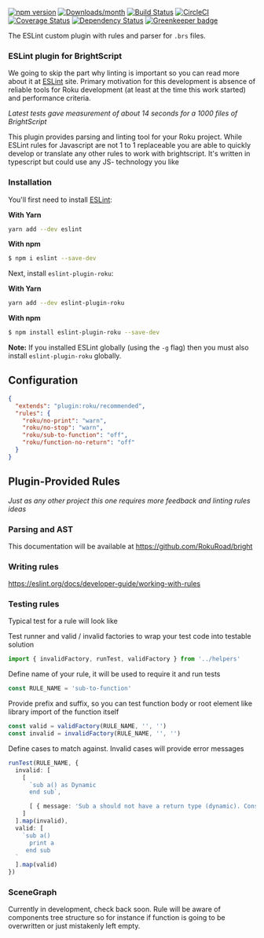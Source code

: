 [![npm version](https://img.shields.io/npm/v/eslint-plugin-roku.svg)](https://www.npmjs.com/package/eslint-plugin-roku)
[![Downloads/month](https://img.shields.io/npm/dm/eslint-plugin-roku.svg)](http://www.npmtrends.com/eslint-plugin-roku)
[![Build Status](https://travis-ci.com/RokuRoad/eslint-plugin-roku.svg?branch=master)](https://travis-ci.com/RokuRoad/eslint-plugin-roku)
[![CircleCI](https://img.shields.io/circleci/project/github/RedSparr0w/node-csgo-parser.svg?style=for-the-badge)](https://github.com/RokuRoad/eslint-plugin-roku)
[![Coverage Status](https://codecov.io/gh/RokuRoad/eslint-plugin-roku/branch/master/graph/badge.svg)](https://codecov.io/gh/RokuRoad/eslint-plugin-roku)
[![Dependency Status](https://david-dm.org/RokuRoad/eslint-plugin-roku.svg)](https://david-dm.org/RokuRoad/eslint-plugin-roku) [![Greenkeeper badge](https://badges.greenkeeper.io/RokuRoad/eslint-plugin-roku.svg)](https://greenkeeper.io/)

The ESLint custom plugin with rules and parser for `.brs` files.


### ESLint plugin for BrightScript

We going to skip the part why linting is important so you can read more about it at [ESLint](https://eslint.org/docs/about) site. Primary motivation for this development is absence of reliable tools for Roku development (at least at the time this work started) and performance criteria.


*Latest tests gave measurement of about 14 seconds for a 1000 files of BrightScript*

This plugin provides parsing and linting tool for your Roku project. While ESLint rules for Javascript are not 1 to 1 replaceable you are able to quickly develop or translate any other rules to work with brightscript. It's written in typescript but could use any JS- technology you like


### Installation

You'll first need to install [ESLint](http://eslint.org):

**With Yarn**

```bash
yarn add --dev eslint
```

**With npm**

```bash
$ npm i eslint --save-dev
```

Next, install `eslint-plugin-roku`:

**With Yarn**
```bash
yarn add --dev eslint-plugin-roku
```

**With npm**
```bash
$ npm install eslint-plugin-roku --save-dev
```

**Note:** If you installed ESLint globally (using the `-g` flag) then you must also install `eslint-plugin-roku` globally.


## Configuration

``` json
{
  "extends": "plugin:roku/recommended",
  "rules": {
    "roku/no-print": "warn",
    "roku/no-stop": "warn",
    "roku/sub-to-function": "off",
    "roku/function-no-return": "off"
  }
}
```


## Plugin-Provided Rules

*Just as any other project this one requires more feedback and linting rules ideas*


### Parsing and AST

This documentation will be available at https://github.com/RokuRoad/bright


### Writing rules

https://eslint.org/docs/developer-guide/working-with-rules


### Testing rules

Typical test for a rule will look like

Test runner and valid / invalid factories to wrap your test code into testable solution
``` typescript
import { invalidFactory, runTest, validFactory } from '../helpers'
```

Define name of your rule, it will be used to require it and run tests
``` typescript
const RULE_NAME = 'sub-to-function'
```

Provide prefix and suffix, so you can test function body or root element like library import of the function itself
``` typescript
const valid = validFactory(RULE_NAME, '', '')
const invalid = invalidFactory(RULE_NAME, '', '')
```

Define cases to match against. Invalid cases will provide error messages
``` typescript
runTest(RULE_NAME, {
  invalid: [
    [
      `sub a() as Dynamic
      end sub`,

      [ { message: 'Sub a should not have a return type (dynamic). Consider replacing it with Function' } ]
    ]
  ].map(invalid),
  valid: [
    `sub a()
      print a
     end sub
  `
  ].map(valid)
})
```



### SceneGraph
Currently in development, check back soon. Rule will be aware of components tree structure so for instance if function is going to be overwritten or just mistakenly left empty.